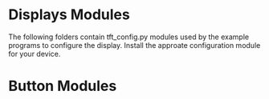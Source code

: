 # Displays Modules

The following folders contain tft_config.py modules used by the example programs to configure the display. Install the approate configuration module for your device.

# Button Modules

